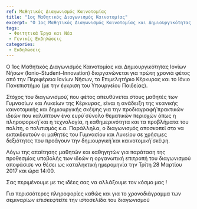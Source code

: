 ```yaml
---
ref: Μαθητικός Διαγωνισμός Καινοτομίας
title: "1ος Μαθητικός Διαγωνισμός Καινοτομίας"
excerpt: "Ο 1ος Μαθητικός Διαγωνισμός Καινοτομίας και Δημιουργικότητας Ιονίων Νήσων (Ionio–Student–Innovation) διοργανώνεται για πρώτη χρονιά φέτος από την Περιφέρεια Ιονίων Νήσων, το Επιμελητήριο Κέρκυρας και το Ιόνιο Πανεπιστήμιο (με την έγκριση του Υπουργείου Παιδείας)."
tags: 
 - Φοιτητικά Έργα και Νέα
 - Γενικές Εκδηλώσεις
categories:
 - Εκδηλώσεις
---
```



Ο 1ος Μαθητικός Διαγωνισμός Καινοτομίας και Δημιουργικότητας Ιονίων Νήσων (Ionio–Student–Innovation) διοργανώνεται για πρώτη χρονιά φέτος από την Περιφέρεια Ιονίων Νήσων, το Επιμελητήριο Κέρκυρας και το Ιόνιο Πανεπιστήμιο (με την έγκριση του Υπουργείου Παιδείας).

Στόχος του διαγωνισμού́, που φέτος απευθύνεται στους μαθητές των Γυμνασίων και Λυκείων της Κέρκυρας, είναι η ανάδειξη της νεανικής καινοτομικής και δημιουργικής σκέψης για την προδιαγραφή́ πρακτικών ιδεών που καλύπτουν ένα ευρύ́ σύνολο θεματικών περιοχών όπως η πληροφορική́ και η τεχνολογία, η καθημερινότητα και τα προβλήματα του πολίτη, ο πολιτισμός κ.α. Παράλληλα, ο διαγωνισμός αποσκοπεί στο να εκπαιδευτούν οι μαθητές του Γυμνασίου και Λυκείου σε χρήσιμες δεξιότητες που προάγουν την δημιουργική́ και καινοτομική́ σκέψη.

Λόγω της απαίτησης μαθητών και καθηγητών για παράταση της προθεσμίας υποβολής των ιδεών η οργανωτική επιτροπή του διαγωνισμού αποφάσισε να θέσει ως καταληκτική ημερομηνία την Τρίτη 28 Μαρτίου 2017 και ώρα 14:00.

Σας περιμένουμε με τις ιδέες σας να αλλάξουμε τον κόσμο μας !

Για περισσότερες πληροφορίες καθώς και για το χρονοδιάγραμμα των σεμιναρίων επισκεφτείτε την ιστοσελίδα του διαγωνισμού 

